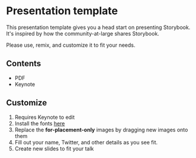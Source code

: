 # Presentation template
This presentation template gives you a head start on presenting Storybook. It's inspired by how the community-at-large shares Storybook.

Please use, remix, and customize it to fit your needs.

## Contents
- PDF
- Keynote

## Customize
1. Requires Keynote to edit
2. Install the fonts [here](../fonts)
3. Replace the **for-placement-only** images by dragging new images onto them
4. Fill out your name, Twitter, and other details as you see fit.
5. Create new slides to fit your talk
